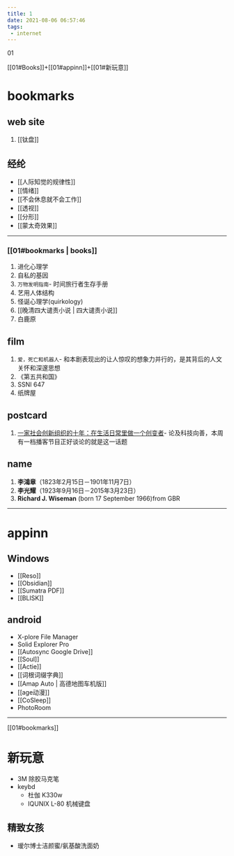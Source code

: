 ```yaml
---
title: 1
date: 2021-08-06 06:57:46
tags:
 - internet
---
```


01

[[01#Books]]+[[01#appinn]]+[[01#新玩意]]



<!-- more -->



# bookmarks

## web site

1. [[钛盘]]

## 经纶

- [[人际知觉的规律性]]
- [[情绪]]
- [[不会休息就不会工作]]
- [[透视]]
- [[分形]]
- [[蒙太奇效果]]

---

###  [[01#bookmarks | books]]

1. 进化心理学
2. 自私的基因
3. `万物发明指南`- 时间旅行者生存手册
4. 艺用人体结构
5. 怪诞心理学(quirkology)
6. [[晚清四大谴责小说 | 四大谴责小说]]
7. 白鹿原

## film

1. `爱，死亡和机器人`- 和本剧表现出的让人惊叹的想象力并行的，是其背后的人文关怀和深邃思想
2. 《第五共和国》
3. SSNI 647
4. 纸牌屋

## postcard

1. [一家社会创新组织的十年：在生活日常里做一个创变者](https://pca.st/episode/bc437966-46d2-44db-970e-fdf640f74b8e)- 论及科技向善，本周有一档播客节目正好谈论的就是这一话题

## name

1. **李鴻章**（1823年2月15日－1901年11月7日）
2. **李光耀**（1923年9月16日－2015年3月23日）
3. **Richard J. Wiseman** (born 17 September 1966)from GBR

---

# appinn

## Windows

- [[Reso]]
- [[Obsidian]]
- [[Sumatra PDF]]
- [[BLISK]]

## android

-  X-plore File Manager
-  Solid Explorer Pro
- [[Autosync Google Drive]]
- [[Soul]]
- [[Actie]]
- [[词根词缀字典]]
- [[Amap Auto | 高德地图车机版]]
- [[age动漫]]
- [[CoSleep]]
- PhotoRoom

---

[[01#bookmarks]]

# 新玩意

- 3M 除胶马克笔
- keybd
	- 杜伽 K330w
	- IQUNIX L-80 机械键盘

## 精致女孩

- 瑷尔博士洁颜蜜/氨基酸洗面奶